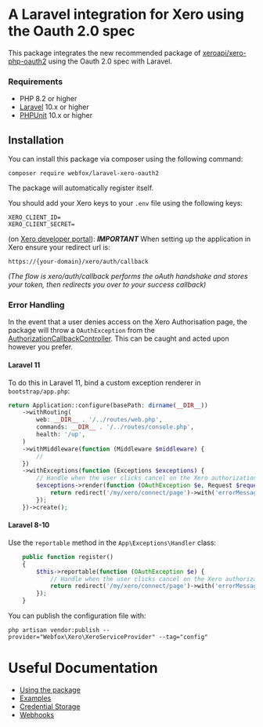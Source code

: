 # A Laravel integration for Xero using the Oauth 2.0 spec

This package integrates the new recommended package of [xeroapi/xero-php-oauth2](https://github.com/XeroAPI/xero-php-oauth2) using the Oauth 2.0 spec with
Laravel.

### Requirements

* PHP 8.2 or higher
* [Laravel](https://laravel.com/) 10.x or higher
* [PHPUnit](https://github.com/sebastianbergmann/phpunit) 10.x or higher

## Installation

You can install this package via composer using the following command:  

```
composer require webfox/laravel-xero-oauth2
```

The package will automatically register itself.

You should add your Xero keys to your `.env` file using the following keys:

```
XERO_CLIENT_ID=
XERO_CLIENT_SECRET=
```

(on [Xero developer portal](https://developer.xero.com/app/manage)): ***IMPORTANT*** When setting up the application in Xero ensure your redirect url is:

```
https://{your-domain}/xero/auth/callback
```

*(The flow is xero/auth/callback performs the oAuth handshake and stores your token, then redirects you over to your success callback)*

### Error Handling

In the event that a user denies access on the Xero Authorisation page, the package will throw a `OAuthException` from the [AuthorizationCallbackController](src/Controllers/AuthorizationCallbackController.php). This can be caught and acted upon however you prefer.

#### Laravel 11

To do this in Laravel 11, bind a custom exception renderer in `bootstrap/app.php`:

```php
return Application::configure(basePath: dirname(__DIR__))
    ->withRouting(
        web: __DIR__ . '/../routes/web.php',
        commands: __DIR__ . '/../routes/console.php',
        health: '/up',
    )
    ->withMiddleware(function (Middleware $middleware) {
        //
    })
    ->withExceptions(function (Exceptions $exceptions) {
        // Handle when the user clicks cancel on the Xero authorization screen
        $exceptions->render(function (OAuthException $e, Request $request) {
            return redirect('/my/xero/connect/page')->with('errorMessage', $e->getMessage());
        });
    })->create();
```

#### Laravel 8-10

Use the `reportable` method in the `App\Exceptions\Handler` class:

```php
    public function register()
    {
        $this->reportable(function (OAuthException $e) {
            // Handle when the user clicks cancel on the Xero authorization screen
            return redirect('/my/xero/connect/page')->with('errorMessage', $e->getMessage());
        });
    }
```

You can publish the configuration file with:

```
php artisan vendor:publish --provider="Webfox\Xero\XeroServiceProvider" --tag="config"
```
# Useful Documentation 

* [Using the package](using-the-package.md)
* [Examples](examples.md)
* [Credential Storage](credential-storage.md)
* [Webhooks](webhooks.md)